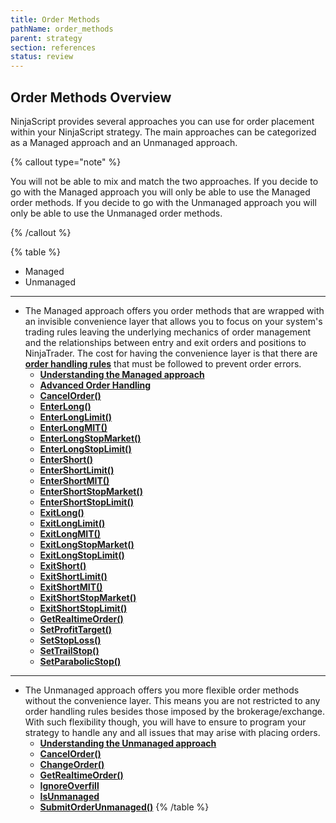 ```yaml
---
title: Order Methods
pathName: order_methods
parent: strategy
section: references
status: review
---
```


## Order Methods Overview

NinjaScript provides several approaches you can use for order placement within your NinjaScript strategy. The main approaches can be categorized as a Managed approach and an Unmanaged approach.

{% callout type="note" %}

You will not be able to mix and match the two approaches. If you decide to go with the Managed approach you will only be able to use the Managed order methods. If you decide to go with the Unmanaged approach you will only be able to use the Unmanaged order methods.

{% /callout %}

{% table %}

* Managed
* Unmanaged

---

* The Managed approach offers you order methods that are wrapped with an invisible convenience layer that allows you to focus on your system's trading rules leaving the underlying mechanics of order management and the relationships between entry and exit orders and positions to NinjaTrader. The cost for having the convenience layer is that there are **[order handling rules](managed_approach)** that must be followed to prevent order errors.  
  * **[Understanding the Managed approach](managed_approach)**  
  * **[Advanced Order Handling](advanced_order_handling)**  
  * **[CancelOrder()](managed_cancelorder)**  
  * **[EnterLong()](enterlong)**  
  * **[EnterLongLimit()](enterlonglimit)**  
  * **[EnterLongMIT()](enterlongmit)**  
  * **[EnterLongStopMarket()](enterlongstopmarket)**  
  * **[EnterLongStopLimit()](enterlongstoplimit)**  
  * **[EnterShort()](entershort)**  
  * **[EnterShortLimit()](entershortlimit)**  
  * **[EnterShortMIT()](entershortmit)**  
  * **[EnterShortStopMarket()](entershortstopmarket)**  
  * **[EnterShortStopLimit()](entershortstoplimit)**  
  * **[ExitLong()](exitlong)**  
  * **[ExitLongLimit()](exitlonglimit)**  
  * **[ExitLongMIT()](exitlongmit)**  
  * **[ExitLongStopMarket()](exitlongstopmarket)**  
  * **[ExitLongStopLimit()](exitlongstoplimit)**  
  * **[ExitShort()](exitshort)**  
  * **[ExitShortLimit()](exitshortlimit)**  
  * **[ExitShortMIT()](exitshortmit)**  
  * **[ExitShortStopMarket()](exitshortstopmarket)**  
  * **[ExitShortStopLimit()](exitshortstoplimit)**  
  * **[GetRealtimeOrder()](getrealtimeorder)**  
  * **[SetProfitTarget()](setprofittarget)**  
  * **[SetStopLoss()](setstoploss)**  
  * **[SetTrailStop()](settrailstop)**  
  * **[SetParabolicStop()](setparabolicstop)**

---

* The Unmanaged approach offers you more flexible order methods without the convenience layer. This means you are not restricted to any order handling rules besides those imposed by the brokerage/exchange. With such flexibility though, you will have to ensure to program your strategy to handle any and all issues that may arise with placing orders.  
  * **[Understanding the Unmanaged approach](unmanaged_approach)**  
  * **[CancelOrder()](unmanaged_cancelorder)**  
  * **[ChangeOrder()](managed_changeorder)**  
  * **[GetRealtimeOrder()](getrealtimeorder)**  
  * **[IgnoreOverfill](ignoreoverfill)**  
  * **[IsUnmanaged](isunmanaged)**  
  * **[SubmitOrderUnmanaged()](submitorderunmanaged)**
{% /table %}
